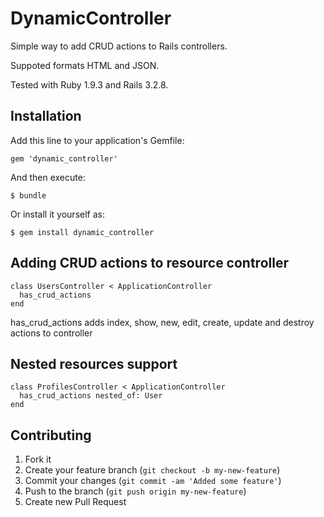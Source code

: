 # DynamicController

Simple way to add CRUD actions to Rails controllers.

Suppoted formats HTML and JSON.

Tested with Ruby 1.9.3 and Rails 3.2.8.

## Installation

Add this line to your application's Gemfile:

    gem 'dynamic_controller'

And then execute:

    $ bundle

Or install it yourself as:

    $ gem install dynamic_controller

## Adding CRUD actions to resource controller

    class UsersController < ApplicationController
      has_crud_actions
    end

has_crud_actions adds index, show, new, edit, create, update and destroy actions to controller

## Nested resources support

    class ProfilesController < ApplicationController
      has_crud_actions nested_of: User
    end

## Contributing

1. Fork it
2. Create your feature branch (`git checkout -b my-new-feature`)
3. Commit your changes (`git commit -am 'Added some feature'`)
4. Push to the branch (`git push origin my-new-feature`)
5. Create new Pull Request
